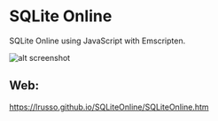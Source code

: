 # SQLite Online

SQLite Online using JavaScript with Emscripten.

![alt screenshot](https://raw.githubusercontent.com/lrusso/SQLiteOnline/master/SQLiteOnline.png)

## Web:

https://lrusso.github.io/SQLiteOnline/SQLiteOnline.htm
